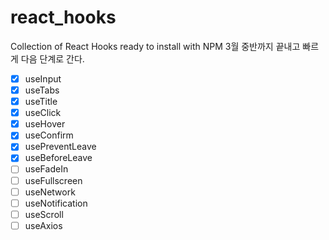 # react_hooks

Collection of React Hooks ready to install with NPM
3월 중반까지 끝내고 빠르게 다음 단계로 간다.

- [x] useInput
- [x] useTabs
- [x] useTitle
- [x] useClick
- [x] useHover
- [x] useConfirm
- [x] usePreventLeave
- [x] useBeforeLeave
- [ ] useFadeIn
- [ ] useFullscreen
- [ ] useNetwork
- [ ] useNotification
- [ ] useScroll
- [ ] useAxios
